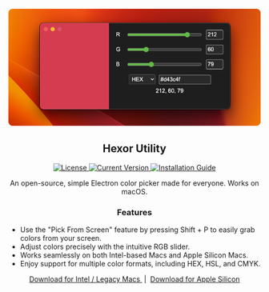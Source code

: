 <p align="center">
  <img src="https://raw.githubusercontent.com/problaze20/Hexor-Utility/refs/heads/main/Images/readme/HU-Image.png" alt="Hexor Utility Screenshot" />
</p>

<h2 align="center">Hexor Utility</h2>

<p align="center">
  <a href="https://github.com/problaze20/Hexor-Utility/blob/main/LICENSE">
    <img src="https://img.shields.io/github/license/problaze20/Hexor-Utility?style=flat-square" alt="License" />
  </a>
  <a href="#">
    <img src="https://img.shields.io/badge/Current_Version-v1.0.2-d53c50?style=flat-square" alt="Current Version" />
  </a>
  <a href="https://github.com/problaze20/Hexor-Utility/blob/main/Installation.md">
    <img src="https://img.shields.io/badge/Installation_Guide-d53c50?style=flat-square" alt="Installation Guide" />
  </a>
</p>

<p align="center">
  An open-source, simple Electron color picker made for everyone. Works on macOS.
</p>

<h3 align="center">Features</h3>

<ul>
   <li>Use the "Pick From Screen" feature by pressing Shift + P to easily grab colors from your screen.</li>
   <li>Adjust colors precisely with the intuitive RGB slider.</li>
   <li>Works seamlessly on both Intel-based Macs and Apple Silicon Macs.</li>
   <li>Enjoy support for multiple color formats, including HEX, HSL, and CMYK.</li>
</ul>


<p align="center">
  <a href="https://github.com/problaze20/Hexor-Utility/releases/download/v1.0.2I/Hexor-util-mac-64x-v1.0.2.zip">
    Download for Intel / Legacy Macs
  </a>
  &nbsp;|&nbsp;
  <a href="https://github.com/problaze20/Hexor-Utility/releases/download/v1.0.2A/Hexor-util-mac-arm64-v1.0.2.zip">
    Download for Apple Silicon
  </a>
</p>

